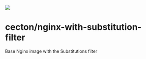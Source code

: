 [![](https://images.microbadger.com/badges/image/cecton/nginx-with-substitution-filter.svg)](https://microbadger.com/images/cecton/nginx-with-substitution-filter "Get your own image badge on microbadger.com")

# cecton/nginx-with-substitution-filter

Base Nginx image with the Substitutions filter
